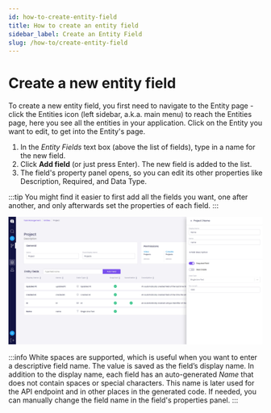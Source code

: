 ```yaml
---
id: how-to-create-entity-field
title: How to create an entity field
sidebar_label: Create an Entity Field
slug: /how-to/create-entity-field
---
```


# Create a new entity field

To create a new entity field, you first need to navigate to the Entity page - click the Entities icon (left sidebar, a.k.a. main menu) to reach the Entities page, here you see all the entities in your application. Click on the Entity you want to edit, to get into the Entity's page.

1. In the _Entity Fields_ text box (above the list of fields), type in a name for the new field.
2. Click **Add field** (or just press Enter). The new field is added to the list.
3. The field's property panel opens, so you can edit its other properties like Description, Required, and Data Type.

:::tip
You might find it easier to first add all the fields you want, one after another, and only afterwards set the properties of each field.
:::

![](../getting-started/assets/pic-3.jpg)

:::info
White spaces are supported, which is useful when you want to enter a descriptive field name. The value is saved as the field’s display name.
In addition to the display name, each field has an auto-generated _Name_ that does not contain spaces or special characters. This name is later used for the API endpoint and in other places in the generated code.
If needed, you can manually change the field name in the field's properties panel.
:::
